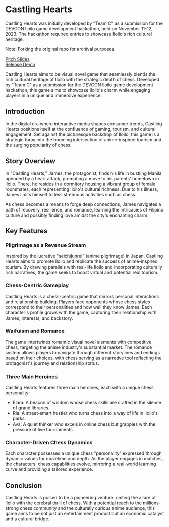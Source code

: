 # Castling Hearts
Castling Hearts was initially developed by "Team C" as a submission for the DEVCON Iloilo game development hackathon, held on November 11-12, 2023.
The hackathon required entries to showcase Iloilo's rich cultural heritage.

Note: Forking the original repo for archival purposes.
 
[Pitch Slides](https://docs.google.com/presentation/d/1te4FwlFS4HbT_-0oiMfFDHeknSCRzlY0/edit?usp=sharing&ouid=117803998659852147765&rtpof=true&sd=true)  
[Release Demo](https://github.com/gcsiscar/dev-gauntlet-team-c/releases)  

Castling Hearts aims to be visual novel game that seamlessly blends the rich cultural heritage of Iloilo with the strategic depth of chess. Developed by "Team C" as a submission for the DEVCON Iloilo game development hackathon, this game aims to showcase Iloilo's charm while engaging players in a unique and immersive experience.

## Introduction

In the digital era where interactive media shapes consumer trends, Castling Hearts positions itself at the confluence of gaming, tourism, and cultural engagement. Set against the picturesque backdrop of Iloilo, this game is a strategic foray into the booming intersection of anime-inspired tourism and the surging popularity of chess.

## Story Overview

In "Castling Hearts," James, the protagonist, finds his life in bustling Manila upended by a heart attack, prompting a move to his parents' hometown in Iloilo. There, he resides in a dormitory housing a vibrant group of female roommates, each representing Iloilo's cultural richness. Due to his illness, James limits himself to less strenuous activities such as chess.

As chess becomes a means to forge deep connections, James navigates a path of recovery, resilience, and romance, learning the intricacies of Filipino culture and possibly finding love amidst the city's enchanting charm.

## Key Features

### Pilgrimage as a Revenue Stream
Inspired by the lucrative "seichijunrei" (anime pilgrimage) in Japan, Castling Hearts aims to promote Iloilo and replicate the success of anime-inspired tourism. By drawing parallels with real-life Iloilo and incorporating culturally rich narratives, the game seeks to boost virtual and potential real tourism.

### Chess-Centric Gameplay
Castling Hearts is a chess-centric game that mirrors personal interactions and relationship building. Players face opponents whose chess styles correspond to their personalities and how well they know James. Each character's profile grows with the game, capturing their relationship with James, interests, and backstory.

### Waifuism and Romance
The game intertwines romantic visual novel elements with competitive chess, targeting the anime industry's substantial market. The romance system allows players to navigate through different storylines and endings based on their choices, with chess serving as a narrative tool reflecting the protagonist's journey and relationship status.

### Three Main Heroines
Castling Hearts features three main heroines, each with a unique chess personality:
- Elara: A beacon of wisdom whose chess skills are crafted in the silence of grand libraries.
- Ria: A street-smart hustler who turns chess into a way of life in Iloilo's parks.
- Ava: A quiet thinker who excels in online chess but grapples with the pressure of live tournaments.

### Character-Driven Chess Dynamics
Each character possesses a unique chess "personality" expressed through dynamic values for movetime and depth. As the player engages in matches, the characters' chess capabilities evolve, mirroring a real-world learning curve and providing a tailored experience.

## Conclusion

Castling Hearts is poised to be a pioneering venture, uniting the allure of Iloilo with the cerebral thrill of chess. With a potential reach to the millions-strong chess community and the culturally curious anime audience, this game aims to be not just an entertainment product but an economic catalyst and a cultural bridge.




